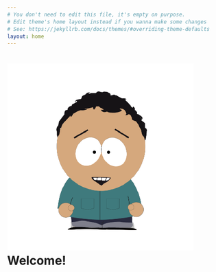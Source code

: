 ```yaml
---
# You don't need to edit this file, it's empty on purpose.
# Edit theme's home layout instead if you wanna make some changes
# See: https://jekyllrb.com/docs/themes/#overriding-theme-defaults
layout: home 
---
```


# ![Sameer Punjal](/files/sp_avatar.png "Sameer Punjal") Welcome!
